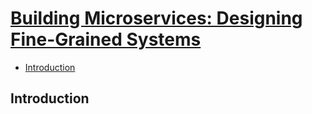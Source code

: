 # [Building Microservices: Designing Fine-Grained Systems](https://www.amazon.com/Building-Microservices-Designing-Fine-Grained-Systems-dp-1492034029/dp/1492034029/ref=dp_ob_title_bk)

- [Introduction](#introduction)

## Introduction

